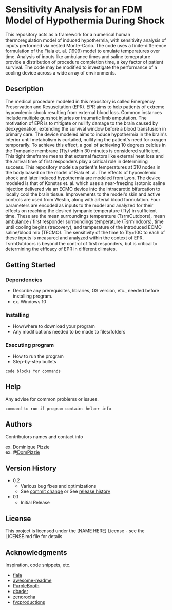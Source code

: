 # Sensitivity Analysis for an FDM Model of Hypothermia During Shock

  This repository acts as a framework for a numerical human thermoregulation model of induced hypothermia, with sensitivity analysis of inputs performed via nested Monte-Carlo. The code uses a finite-difference formulation of the Fiala et. al. (1999) model to emulate temperatures over time. Analysis of inputs like ambulance times and saline temeprature provide a distribution of procedure completion time, a key factor of patient survival. The code may be modified to investigate the performance of a cooling device across a wide array of environments.

## Description

  The medical procedure modeled in this repository is called Emergency Preservation and Resuscitation (EPR). EPR aims to help patients of extreme hypovolemic shock resulting from external blood loss. Common instances include multiple gunshot injuries or traumatic limb amputation. The motivation of EPR is to mitigate or nullify damage to the brain caused by deoxygenation, extending the survival window before a blood transfusion in primary care. The device modeled aims to induce hypothermia in the brain's interior until metabolism is curtailed, nullifying the patient's need for oxygen temporarily. To achieve this effect, a goal of achieving 10 degrees celcius in the Tympanic membrane (Tty) within 30 minutes is considered sufficient. This tight timeframe means that external factors like external heat loss and the arrival time of first responders play a critical role in determining success.
  This repository models a patient's temperatures at 310 nodes in the body based on the model of Fiala et. al. The effects of hypovolemic shock and later induced hypothermia are modeled from Lyon. The device modeled is that of Konstas et. al. which uses a near-freezing isotonic saline injection delivered via an ECMO device into the intracarotid bifurcation to locally cool the brain tissue. Improvements to the model's skin and active controls are used from Westin, along with arterial blood formulation.
  Four parameters are encoded as inputs to the model and analyzed for their effects on reaching the desired tympanic temperature (Tty) in sufficient time. These are the mean surroundings temperature (TsrmOutdoors), mean ambulance / first responder surroundings temperature (TsrmIndoors), time until cooling begins (trecovery), and temperature of the introduced ECMO saline/blood mix (TECMO). The sensitivity of the time to Tty=10C to each of these inputs is measured and analyzed within the context of EPR. TsrmOutdoors is beyond the control of first responders, but is critical to determining the efficacy of EPR in different climates.

## Getting Started

### Dependencies

* Describe any prerequisites, libraries, OS version, etc., needed before installing program.
* ex. Windows 10

### Installing

* How/where to download your program
* Any modifications needed to be made to files/folders

### Executing program

* How to run the program
* Step-by-step bullets
```
code blocks for commands
```

## Help

Any advise for common problems or issues.
```
command to run if program contains helper info
```

## Authors

Contributors names and contact info

ex. Dominique Pizzie  
ex. [@DomPizzie](https://twitter.com/dompizzie)

## Version History

* 0.2
    * Various bug fixes and optimizations
    * See [commit change]() or See [release history]()
* 0.1
    * Initial Release

## License

This project is licensed under the [NAME HERE] License - see the LICENSE.md file for details

## Acknowledgments

Inspiration, code snippets, etc.
* [fiala]()
* [awesome-readme](https://github.com/matiassingers/awesome-readme)
* [PurpleBooth](https://gist.github.com/PurpleBooth/109311bb0361f32d87a2)
* [dbader](https://github.com/dbader/readme-template)
* [zenorocha](https://gist.github.com/zenorocha/4526327)
* [fvcproductions](https://gist.github.com/fvcproductions/1bfc2d4aecb01a834b46)
